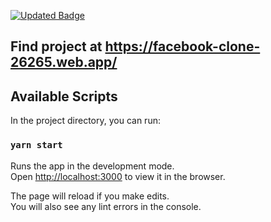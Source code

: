 [![Updated Badge](https://badges.pufler.dev/updated/puf17640/git-badges)](https://badges.pufler.dev)








## Find project at https://facebook-clone-26265.web.app/


## Available Scripts

In the project directory, you can run:

### `yarn start`

Runs the app in the development mode.<br />
Open [http://localhost:3000](http://localhost:3000) to view it in the browser.

The page will reload if you make edits.<br />
You will also see any lint errors in the console.
